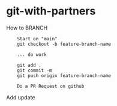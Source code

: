 # git-with-partners

How to BRANCH

```
    Start on "main"
    git checkout -b feature-branch-name

    ... do work

    git add .
    git commit -m
    git push origin feature-branch-name

    Do a PR Request on github
```

Add update
